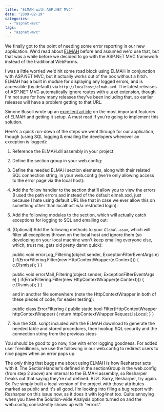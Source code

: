 ```yaml
---
title: "ELMAH with ASP.NET MVC"
date: "2009-02-19"
categories: 
  - "aspnet-mvc"
tags: 
  - "aspnet-mvc"
---
```


We finally got to the point of needing some error reporting in our new application. We'd read about [ELMAH](http://code.google.com/p/elmah/) before and assumed we'd use that, but that was a while before we decided to go with the ASP.NET MVC framework instead of the traditional WebForms.

I was a little worried we'd hit some road block using ELMAH in conjunction with ASP.NET MVC, but it actually works out of the box without a hitch. ELMAH has a built in module for displaying any logged errors, and is accessible (by default) via `http://localhost/elmah.axd`. The latest releases of ASP.NET MVC automatically ignore routes with a .axd extension, though I'm not sure for how many releases they've been including that, so earlier releases will have a problem getting to that URL.

Simone Busoli wrote up an [excellent article](http://dotnetslackers.com/articles/aspnet/ErrorLoggingModulesAndHandlers.aspx) on the most important features of ELMAH and getting it setup. A must read if you're going to implement this solution.

Here's a quick run-down of the steps we went through for our application, though (using SQL logging & emailing the developers whenever an exception is logged):

1. Reference the ELMAH.dll assembly in your project.
2. Define the section group in your web.config:
    
3. Define the needed ELMAH section elements, along with their related SQL connection string, in your web.config (we're only allowing access to the error page via the local host):
    
4. Add the follow handler to the section that'll allow you to view the errors (I used the path errors.axd instead of the default elmah.axd, just because I hate using default URL like that in case we ever allow this on something other than localhost w/a restricted login):
    
5. Add the following modules to the section, which will actually catch exceptions for logging to SQL and emailing out:
    
6. (Optional) Add the following methods to your `Global.asax`, which will filter all exceptions thrown on the local host and ignore them (so developing on your local machine won't keep emailing everyone else, which, trust me, gets old pretty damn quick):
    
    public void errorLog\_Filtering(object sender, ExceptionFilterEventArgs e)
    {
        if(ErrorFiltering.Filter(new HttpContextWrapper(e.Context)))
        {
            e.Dismiss();
        }
    }
    
    public void errorMail\_Filtering(object sender, ExceptionFilterEventArgs e)
    {
        if(ErrorFiltering.Filter(new HttpContextWrapper(e.Context)))
        {
            e.Dismiss();
        }
    }
    
    and in another file somewhere (note the HttpContextWrapper in both of these pieces of code, for easier testing):
    
    public class ErrorFiltering
    {
        public static bool Filter(HttpContextWrapper httpContextWrapper)
        {
            return httpContextWrapper.Request.IsLocal;
        }
    }
    
7. Run the SQL script included with the ELMAH download to generate the needed table and stored procedures, then hookup SQL security and the connection string from the previous steps

You should be good to go now, ripe with error logging goodness. For added user friendliness, we use the following in our web.config to redirect users to nice pages when an error pops up:

The _only_ thing that buggs me about using ELMAH is how Resharper acts with it. The SectionHandler's defined in the sectionGroup in the web.config (from step 2 above) are internal to the ELMAH assembly, so Resharper freaks out that saying they're not defined. Bzzt. Sorry, Resharper, try again. So I've simply built a local version of the project with those attributes marked as public and it's all good. I'm looking into filing a bug report with Resharper on this issue now, as it does it with log4net too. Quite annoying when you have the Solution-wide Analysis option turned on and the web.config consistently shows up with "errors".
